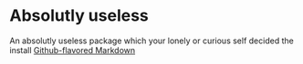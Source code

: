 # Absolutly useless
An absolutly useless package which your lonely or curious self decided the install
[Github-flavored Markdown](https://srv.dhruvsingh.com/python-proj/absolutlyuseless)